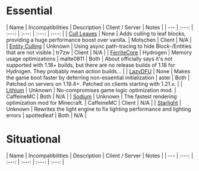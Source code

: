 # Essential
| Name | Incompatibilities | Description | Client / Server | Notes |
| --- | :---: | :---: | :---: | :---: | :---: |
| [Cull Leaves](https://modrinth.com/mod/cull-leaves) | None | Adds culling to leaf blocks, providing a huge performance boost over vanilla. | Motschen | Client | N/A |
| [Entity Culling](https://modrinth.com/mod/entityculling) | Unknown | Using async path-tracing to hide Block-/Entities that are not visible | tr7zw | Client | N/A |
| [FerriteCore](https://modrinth.com/mod/ferrite-core) | Hydrogen | Memory usage optimizations | malte0811 | Both | About officially says it's not supported with 1.18+ builds, but there are no release builds of 1.18 for Hydrogen. They probably mean *action* builds... |
| [LazyDFU](https://modrinth.com/mod/lazydfu) | None | Makes the game boot faster by deferring non-essential initialization | astei | Both | Patched on servers on 1.19.4+. Patched on clients starting with 1.21.x. |
| [Lithium](https://modrinth.com/mod/lithium) | Unknown | No-compromises game logic optimization mod. | CaffeineMC | Both | N/A |
| [Sodium](https://modrinth.com/mod/sodium) | Unknown | The fastest rendering optimization mod for Minecraft. | CaffeineMC | Client | N/A |
| [Starlight](https://modrinth.com/mod/starlight) | Unknown | Rewrites the light engine to fix lighting performance and lighting errors | spottedleaf | Both | N/A |

# Situational
| Name | Incompatibilities | Description | Client / Server | Notes |
| --- | :---: | :---: | :---: | :---: | :---: |